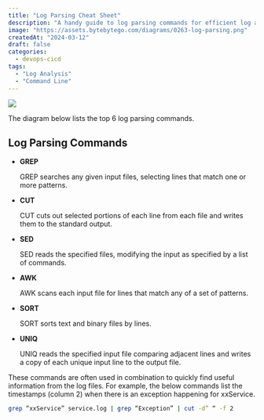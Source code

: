 ```yaml
---
title: "Log Parsing Cheat Sheet"
description: "A handy guide to log parsing commands for efficient log analysis."
image: "https://assets.bytebytego.com/diagrams/0263-log-parsing.png"
createdAt: "2024-03-12"
draft: false
categories:
  - devops-cicd
tags:
  - "Log Analysis"
  - "Command Line"
---
```


![](https://assets.bytebytego.com/diagrams/0263-log-parsing.png)

The diagram below lists the top 6 log parsing commands.

## Log Parsing Commands

*   **GREP**

    GREP searches any given input files, selecting lines that match one or more patterns.

*   **CUT**

    CUT cuts out selected portions of each line from each file and writes them to the standard output.

*   **SED**

    SED reads the specified files, modifying the input as specified by a list of commands.

*   **AWK**

    AWK scans each input file for lines that match any of a set of patterns.

*   **SORT**

    SORT sorts text and binary files by lines.

*   **UNIQ**

    UNIQ reads the specified input file comparing adjacent lines and writes a copy of each unique input line to the output file.

These commands are often used in combination to quickly find useful information from the log files. For example, the below commands list the timestamps (column 2) when there is an exception happening for xxService.

```bash
grep “xxService” service.log | grep “Exception” | cut -d” “ -f 2
```
